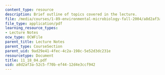 ```yaml
---
content_type: resource
description: Brief outline of topics covered in the lecture.
file: /media/courses/1-89-environmental-microbiology-fall-2004/a8d2af3a52c5f70bef4412d4e3ccf942_11_18_04.pdf
file_type: application/pdf
learning_resource_types:
- Lecture Notes
ocw_type: OCWFile
parent_title: Lecture Notes
parent_type: CourseSection
parent_uid: 9ad29e41-4fec-4c2a-198c-5e52d3dc231e
resourcetype: Document
title: 11_18_04.pdf
uid: a8d2af3a-52c5-f70b-ef44-12d4e3ccf942
---
```

